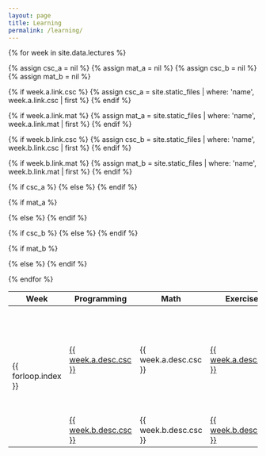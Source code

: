```yaml
---
layout: page
title: Learning
permalink: /learning/
---
```

<table>
<thead>
<tr>
  <th>Week</th>
  <th>Programming</th>
  <th>Math</th>
  <th>Exercise</th>
</tr>
</thead>
{% for week in site.data.lectures %}

<!-- Set the variables to nil here to erase previous iteration -->
{% assign csc_a = nil %}
{% assign mat_a = nil %}
{% assign csc_b = nil %}
{% assign mat_b = nil %}

<!-- Get the file with the corresponding name from lectures.yml -->
{% if week.a.link.csc %}
  {% assign csc_a = site.static_files | where: 'name', week.a.link.csc | first %} 
{% endif %}

{% if week.a.link.mat %}
  {% assign mat_a = site.static_files | where: 'name', week.a.link.mat | first %} 
{% endif %}

{% if week.b.link.csc %}
  {% assign csc_b = site.static_files | where: 'name', week.b.link.csc | first %}
{% endif %}

{% if week.b.link.mat %}
  {% assign mat_b = site.static_files | where: 'name', week.b.link.mat | first %} 
{% endif %}

<tr>
  <td rowspan="2" class="lecture-week">{{ forloop.index }}</td>
  <!-- Render with link if exists, otherwise regular text  -->
  {% if csc_a %}
    <td><a href="{{ csc_a.path }}">{{ week.a.desc.csc }}</a></td>
  {% else %} 
    <td>{{ week.a.desc.csc }}</td>
  {% endif %}

  {% if mat_a %}
    <td><a href="{{ mat_a.path }}">{{ week.a.desc.mat }}</a></td>
  {% else %} 
    <td>{{ week.a.desc.mat }}</td>
  {% endif %}
  <td rowspan="2" class="lecture-exercise">
    <ul>
      {% for ex in week.ex %}
      <li>{{ ex }}</li>
      {% endfor %}
    </ul>
  </td>
  <td>
  {% assign tests = site.static_files | where: 'name', week.a.link.csc %} 
  <ul>
  {% for test in tests %}
    <li>{{test.name}} VS. {{week.a.link.csc}}</li>
  {% endfor %}
  </ul>
  </td>
</tr>
<tr>
  {% if csc_b %}
    <td><a href="{{ csc_b.path }}">{{ week.b.desc.csc }}</a></td>
  {% else %} 
    <td>{{ week.b.desc.csc }}</td>
  {% endif %}

  {% if mat_b %}
    <td><a href="{{ mat_b.path }}">{{ week.b.desc.mat }}</a></td>
  {% else %} 
    <td>{{ week.b.desc.mat }}</td>
  {% endif %}
</tr>
{% endfor %}
</table>